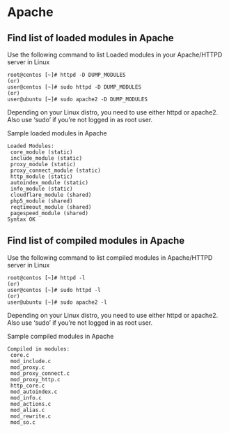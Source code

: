 # Apache
## Find list of loaded modules in Apache

Use the following command to list Loaded modules in your Apache/HTTPD server in Linux
```
root@centos [~]# httpd -D DUMP_MODULES
(or)
user@centos [~]# sudo httpd -D DUMP_MODULES
(or)
user@ubuntu [~]# sudo apache2 -D DUMP_MODULES
```

Depending on your Linux distro, you need to use either httpd or apache2. Also use ‘sudo’ if you’re not logged in as root user.

Sample loaded modules in Apache
```
Loaded Modules:
 core_module (static)
 include_module (static)
 proxy_module (static)
 proxy_connect_module (static)
 http_module (static)
 autoindex_module (static)
 info_module (static)
 cloudflare_module (shared)
 php5_module (shared)
 reqtimeout_module (shared)
 pagespeed_module (shared)
Syntax OK
```

## Find list of compiled modules in Apache
Use the following command to list compiled modules in Apache/HTTPD server in Linux

```
root@centos [~]# httpd -l
(or)
user@centos [~]# sudo httpd -l
(or)
user@ubuntu [~]# sudo apache2 -l
```

Depending on your Linux distro, you need to use either httpd or apache2. Also use ‘sudo’ if you’re not logged in as root user.

Sample compiled modules in Apache
```
Compiled in modules:
 core.c
 mod_include.c
 mod_proxy.c
 mod_proxy_connect.c
 mod_proxy_http.c
 http_core.c
 mod_autoindex.c
 mod_info.c
 mod_actions.c
 mod_alias.c
 mod_rewrite.c
 mod_so.c
```
